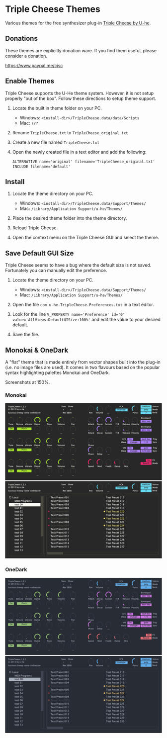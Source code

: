 # Triple Cheese Themes

Various themes for the free synthesizer plug-in [Triple Cheese by U-he](http://www.u-he.com/cms/triple-cheese). 

## Donations

These themes are explicitly donation ware. If you find them useful, please consider a donation.

https://www.paypal.me/cisc

## Enable Themes

Triple Cheese supports the U-He theme system. However, it is not setup properly "out of the box". Follow these directions to setup theme support.

1. Locate the built in theme folder on your PC.
    
    * Windows: `<install-dir>/TripleCheese.data/data/Scripts`
    * Mac: `???`

2. Rename `TripleCheese.txt` to `TripleCheese_original.txt`

3. Create a new file named `TripleCheese.txt`

4. Open the newly created file in a text editor and add the following:
   ```
   ALTERNATIVE name='original' filename='TripleCheese_original.txt'  
   INCLUDE filename='default'
   ```
   
## Install

1. Locate the theme directory on your PC.
    
    * Windows: `<install-dir>/TripleCheese.data/Support/Themes/`
    * Mac: `/Library/Application Support/u-he/Themes/`

2. Place the desired theme folder into the theme directory.

3. Reload Triple Cheese.

4. Open the context menu on the Triple Cheese GUI and select the theme.

## Save Default GUI Size

Triple Cheese seems to have a bug where the default size is not saved. Fortunately you can manually edit the preference.

1. Locate the theme directory on your PC.
    
    * Windows: `<install-dir>/TripleCheese.data/Support/Themes/`
    * Mac: `/Library/Application Support/u-he/Themes/`

2. Open the file `com.u-he.TripleCheese.Preferences.txt` in a text editor.

3. Look for the line `V_PROPERTY name='Preference' id='0' value='AllViews:DefaultUISize:100%'` and edit the value to your desired default.

4. Save the file.

## Monokai & OneDark

A "flat" theme that is made entirely from vector shapes built into the plug-in (i.e. no image files are used). It comes in two flavours based on the popular syntax highlighting palettes Monokai and OneDark.

Screenshots at 150%.

### Monokai
![Alt text](/screenshots/monokai.png?raw=true "monokai gui")
![Alt text](/screenshots/monokai-manager.png?raw=true "monokai gui manager")

### OneDark
![Alt text](/screenshots/onedark.png?raw=true "onedark gui")
![Alt text](/screenshots/onedark-manager.png?raw=true "onedark gui manager")
